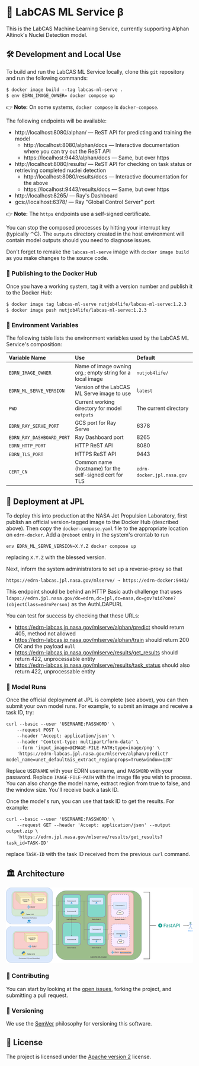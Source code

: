 # 🧠 LabCAS ML Service β

This is the LabCAS Machine Learning Service, currently supporting Alphan Altinok's Nuclei Detection model.


## 🛠️ Development and Local Use

To build and run the LabCAS ML Service locally, clone this `git` repository and run the following commands:

```console
$ docker image build --tag labcas-ml-serve .
$ env EDRN_IMAGE_OWNER= docker compose up
```

👉 **Note:** On some systems, `docker compose` is `docker-compose`.

The following endpoints will be available:

-   http://localhost:8080/alphan/ — ReST API for predicting and training the model
    -   http://localhost:8080/alphan/docs — Interactive documentation where you can try out the ReST API
    -   https://localhost:9443/alphan/docs — Same, but over https
-   http://localhost:8080/results/ — ReST API for checking on task status or retrieving completed nuclei detection
    -   http://localhost:8080/results/docs — Interactive documentation for the above
    -   https://localhost:9443/results/docs — Same, but over https
-   http://localhost:8265/ — Ray's Dashboard
-   gcs://localhost:6378/ — Ray "Global Control Server" port

👉 **Note:** The `https` endpoints use a self-signed certificate.

You can stop the composed processes by hitting your interrupt key (typically ⌃C). The `outputs` directory created in the host environment will contain model outputs should you need to diagnose issues.

Don't forget to remake the `labcas-ml-serve` image with `docker image build` as you make changes to the source code.


### 🚢 Publishing to the Docker Hub

Once you have a working system, tag it with a version number and publish it to the Docker Hub:

```console
$ docker image tag labcas-ml-serve nutjob4life/labcas-ml-serve:1.2.3
$ docker image push nutjob4life/labcas-ml-serve:1.2.3
```


### 🌱 Environment Variables

The following table lists the environment variables used by the LabCAS ML Service's composition:

| Variable Name             | Use                                                       | Default                    |
|:--------------------------|:----------------------------------------------------------|:---------------------------|
| `EDRN_IMAGE_OWNER`        | Name of image owning org.; empty string for a local image | `nutjob4life/`             |
| `EDRN_ML_SERVE_VERSION`   | Version of the LabCAS ML Serve image to use               | `latest`                   |
| `PWD`                     | Current working directory for model `outputs`             | The current directory      |
| `EDRN_RAY_SERVE_PORT`     | GCS port for Ray Serve                                    | 6378                       |
| `EDRN_RAY_DASHBOARD_PORT` | Ray Dashboard port                                        | 8265                       |
| `EDRN_HTTP_PORT`          | HTTP ReST API                                             | 8080                       |
| `EDRN_TLS_PORT`           | HTTPS ReST API                                            | 9443                       |
| `CERT_CN`                 | Common name (hostname) for the self-signed cert for TLS   | `edrn-docker.jpl.nasa.gov` |


## 🚀 Deployment at JPL

To deploy this into production at the NASA Jet Propulsion Laboratory, first publish an official version-tagged image to the Docker Hub (described above). Then copy the `docker-compose.yaml` file to the appropriate location on `edrn-docker`. Add a `@reboot` entry in the system's crontab to run

    env EDRN_ML_SERVE_VERSION=X.Y.Z docker compose up

replacing `X.Y.Z` with the blessed version.

Next, inform the system administrators to set up a reverse-proxy so that

    https://edrn-labcas.jpl.nasa.gov/mlserve/ → https://edrn-docker:9443/

This endpoint should be behind an HTTP Basic auth challenge that uses `ldaps://edrn.jpl.nasa.gov/dc=edrn,dc=jpl,dc=nasa,dc=gov?uid?one?(objectClass=edrnPerson)` as the AuthLDAPURL

You can test for success by checking that these URLs:

-   https://edrn-labcas.jp.nasa.gov/mlserve/alphan/predict should return 405, method not allowed
-   https://edrn-labcas.jp.nasa.gov/mlserve/alphan/train should return 200 OK and the payload `null`
-   https://edrn-labcas.jp.nasa.gov/mlserve/results/get_results should return 422, unprocessable entity
-   https://edrn-labcas.jp.nasa.gov/mlserve/results/task_status should also return 422, unprocessable entity


### 🏃 Model Runs

Once the official deployment at JPL is complete (see above), you can then submit your own model runs. For example, to submit an image and receive a task ID, try:

    curl --basic --user 'USERNAME:PASSWORD' \
        --request POST \
        --header 'Accept: application/json' \
        --header 'Content-type: multipart/form-data' \
        --form 'input_image=@IMAGE-FILE-PATH;type=image/png' \
        'https://edrn-labcas.jpl.nasa.gov/mlserve/alphan/predict?model_name=unet_default&is_extract_regionprops=True&window=128'

Replace `USERNAME` with your EDRN username, and `PASSWORD` with your password. Replace `IMAGE-FILE-PATH` with the image file you wish to process. You can also change the model name, extract region from true to false, and the window size. You'll receive back a task ID.

Once the model's run, you can use that task ID to get the results. For example:

    curl --basic --user 'USERNAME:PASSWORD' \
        --request GET --header 'Accept: application/json' --output output.zip \
        'https://edrn.jpl.nasa.gov/mlserve/results/get_results?task_id=TASK-ID'

replace `TASK-ID` with the task ID received from the previous `curl` command.


## 🏛️ Architecture

![Architecture diagram](images/labcas_ml_serve.png)


### 👥 Contributing

You can start by looking at the [open issues](https://github.com/EDRN/labcas-ml-serve/issues), forking the project, and submitting a pull request.


### 🔢 Versioning

We use the [SemVer](https://semver.org/) philosophy for versioning this software.


## 📃 License

The project is licensed under the [Apache version 2](LICENSE.md) license.
